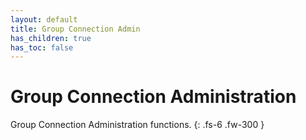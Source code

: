 ```yaml
---
layout: default
title: Group Connection Admin
has_children: true
has_toc: false
---
```


# Group Connection Administration

Group Connection Administration functions.
{: .fs-6 .fw-300 }